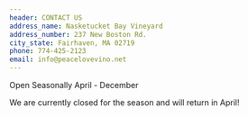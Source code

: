 ```yaml
---
header: CONTACT US
address_name: Nasketucket Bay Vineyard
address_number: 237 New Boston Rd.
city_state: Fairhaven, MA 02719
phone: 774-425-2123
email: info@peacelovevino.net
---
```

Open Seasonally April - December

We are currently closed for the season and will return in April!